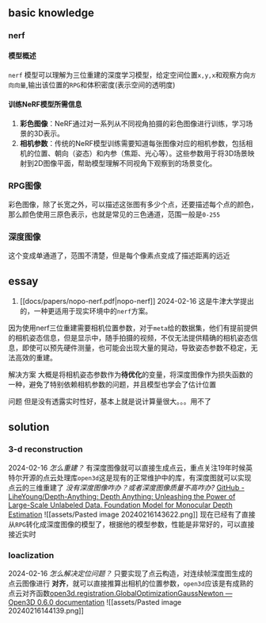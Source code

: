 
## basic knowledge
### nerf
#### 模型概述
`nerf` 模型可以理解为三位重建的深度学习模型，给定空间位置`x,y,x`和观察方向`方向向量`,输出该位置的`RPG`和体积密度\(表示空间的透明度)

#### 训练NeRF模型所需信息
1. **彩色图像**：NeRF通过对一系列从不同视角拍摄的彩色图像进行训练，学习场景的3D表示。
2. **相机参数**：传统的NeRF模型训练需要知道每张图像对应的相机参数，包括相机的位置、朝向（姿态）和内参（焦距、光心等）。这些参数用于将3D场景映射到2D图像平面，帮助模型理解不同视角下观察到的场景变化。
### RPG图像
彩色图像，除了长宽之外，可以描述这张图有多少个点，还要描述每个点的颜色，那么颜色使用三原色表示，也就是常见的三色通道，范围一般是`0-255`
### 深度图像
这个变成单通道了，范围不清楚，但是每个像素点变成了描述距离的远近
## essay
1. [[docs/papers/nopo-nerf.pdf|nopo-nerf]]
2024-02-16
这是牛津大学提出的，一种更适用于现实环境中的`nerf`方案。

因为使用nerf三位重建需要相机位置参数，对于`meta`给的数据集，他们有提前提供的相机姿态信息，但是显示中，随手拍摄的视频，不仅无法提供精确的相机姿态信息，即使可以预先硬件测量，也可能会出现大量的晃动，导致姿态参数不稳定，无法高效的重建。

解决方案
大概是将相机姿态参数作为**待优化**的变量，将深度图像作为损失函数的一种，避免了特别依赖相机参数的问题，并且模型也学会了估计位置

问题
但是没有透露实时性好，基本上就是说计算量很大。。。用不了


## solution
### 3-d reconstruction
2024-02-16
*怎么重建？*
有深度图像就可以直接生成点云，重点关注19年时候英特尔开源的点云处理库`open3d`这是现有的正常维护中的库，有深度图就可以实现点云的三维重建了
*没有深度图像咋办？或者深度图像质量不高咋办?*
[GitHub - LiheYoung/Depth-Anything: Depth Anything: Unleashing the Power of Large-Scale Unlabeled Data. Foundation Model for Monocular Depth Estimation](https://github.com/LiheYoung/Depth-Anything)
![[assets/Pasted image 20240216143622.png]]
现在已经有了直接从`RPG`转化成深度图像的模型了，根据他的模型参数，性能是非常好的，可以直接接近实时

### loaclization
2024-02-16
*怎么解决定位问题？*
只要实现了点云构造，对连续帧深度图生成的点云图像进行 **对齐**，就可以直接推算出相机的位置参数，`open3d`应该是有成熟的点云对齐函数[open3d.registration.GlobalOptimizationGaussNewton — Open3D 0.6.0 documentation](https://www.open3d.org/docs/0.6.0/python_api/open3d.registration.GlobalOptimizationGaussNewton.html)
![[assets/Pasted image 20240216144139.png]]